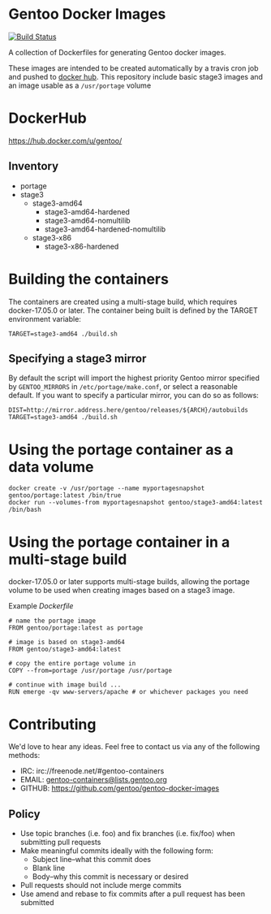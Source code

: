# Gentoo Docker Images

[![Build Status](https://travis-ci.org/gentoo/gentoo-docker-images.svg?branch=master)](https://travis-ci.org/gentoo/gentoo-docker-images)

A collection of Dockerfiles for generating Gentoo docker images.

These images are intended to be created automatically by
a travis cron job and pushed to [docker hub](https://hub.docker.com/u/gentoo/).
This repository include basic stage3 images and an image usable as a `/usr/portage` volume

# DockerHub

https://hub.docker.com/u/gentoo/

## Inventory

* portage
* stage3
  * stage3-amd64
    * stage3-amd64-hardened
    * stage3-amd64-nomultilib
    * stage3-amd64-hardened-nomultilib
  * stage3-x86
    * stage3-x86-hardened

# Building the containers

The containers are created using a multi-stage build, which requires docker-17.05.0 or later.
The container being built is defined by the TARGET environment variable:

`` TARGET=stage3-amd64 ./build.sh ``

## Specifying a stage3 mirror

By default the script will import the highest priority Gentoo mirror specified by `GENTOO_MIRRORS` in `/etc/portage/make.conf`, or select a reasonable default. If you want to specify a particular mirror, you can do so as follows:

`` DIST=http://mirror.address.here/gentoo/releases/${ARCH}/autobuilds TARGET=stage3-amd64 ./build.sh ``

# Using the portage container as a data volume

```
docker create -v /usr/portage --name myportagesnapshot gentoo/portage:latest /bin/true
docker run --volumes-from myportagesnapshot gentoo/stage3-amd64:latest /bin/bash
```

# Using the portage container in a multi-stage build

docker-17.05.0 or later supports multi-stage builds, allowing the portage volume to be used when creating images based on a stage3 image.

Example _Dockerfile_

```
# name the portage image
FROM gentoo/portage:latest as portage

# image is based on stage3-amd64
FROM gentoo/stage3-amd64:latest

# copy the entire portage volume in
COPY --from=portage /usr/portage /usr/portage

# continue with image build ...
RUN emerge -qv www-servers/apache # or whichever packages you need
```


# Contributing

We'd love to hear any ideas.  Feel free to contact us via any of the following
methods:

* IRC: irc://freenode.net/#gentoo-containers
* EMAIL: gentoo-containers@lists.gentoo.org
* GITHUB: https://github.com/gentoo/gentoo-docker-images

## Policy

* Use topic branches (i.e. foo) and fix branches (i.e. fix/foo) when submitting
  pull requests
* Make meaningful commits ideally with the following form:
  * Subject line–what this commit does
  * Blank line
  * Body–why this commit is necessary or desired
* Pull requests should not include merge commits
* Use amend and rebase to fix commits after a pull request has been submitted
